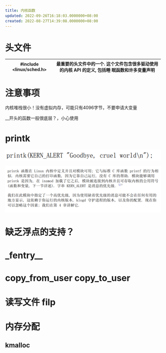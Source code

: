 ```yaml
---
title: 内核函数
updated: 2022-09-26T16:18:03.0000000+08:00
created: 2022-08-27T14:39:08.0000000+08:00
---
```


# 头文件
| \#include \<linux/sched.h\> | 最重要的头文件中的一个. 这个文件包含很多驱动使用的内核 API 的定义, 包括睡 眠函数和许多变量声明 |
|-----------------------------|------------------------------------------------------------------------------------------------|
# 
# 注意事项
内核堆栈很小！没有虚拟内存，可能只有4096字节，不要申请大变量

\_\_开头的函数一般很底层？，小心使用
# printk
![image1](../../../resources/image1-40.png)

![image2](../../../resources/image2-19.png)
# 缺乏浮点的支持？

# \_fentry\_\_
# copy_from_user copy_to_user
# 读写文件 filp
# 内存分配
## kmalloc

